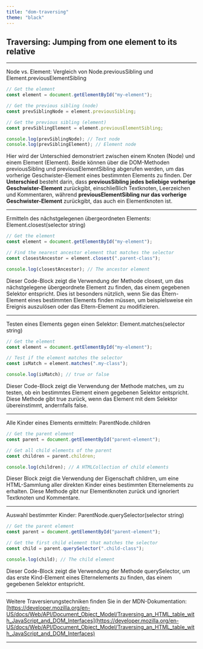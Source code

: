 ```yaml
---
title: "dom-traversing"
theme: "black"
---
```



## Traversing: Jumping from one element to its relative

---

Node vs. Element: Vergleich von Node.previousSibling und Element.previousElementSibling

```js
// Get the element
const element = document.getElementById("my-element");

// Get the previous sibling (node)
const prevSiblingNode = element.previousSibling;

// Get the previous sibling (element)
const prevSiblingElement = element.previousElementSibling;

console.log(prevSiblingNode); // Text node
console.log(prevSiblingElement); // Element node
```
Hier wird der Unterschied demonstriert zwischen einem Knoten (Node) und einem Element (Element). Beide können über die DOM-Methoden previousSibling und previousElementSibling abgerufen werden, um das vorherige Geschwister-Element eines bestimmten Elements zu finden. Der **Unterschied** besteht darin, dass **previousSibling jedes beliebige vorherige Geschwister-Element** zurückgibt, einschließlich Textknoten, Leerzeichen und Kommentaren, während **previousElementSibling nur das vorherige Geschwister-Element** zurückgibt, das auch ein Elementknoten ist.

---

Ermitteln des nächstgelegenen übergeordneten Elements: Element.closest(selector string)

```js
// Get the element
const element = document.getElementById("my-element");

// Find the nearest ancestor element that matches the selector
const closestAncestor = element.closest(".parent-class");

console.log(closestAncestor); // The ancestor element
```
Dieser Code-Block zeigt die Verwendung der Methode closest, um das nächstgelegene übergeordnete Element zu finden, das einem gegebenen Selektor entspricht. Dies ist besonders nützlich, wenn Sie das Eltern-Element eines bestimmten Elements finden müssen, um beispielsweise ein Ereignis auszulösen oder das Eltern-Element zu modifizieren.

---

Testen eines Elements gegen einen Selektor: Element.matches(selector string)
```js
// Get the element
const element = document.getElementById("my-element");

// Test if the element matches the selector
const isMatch = element.matches(".my-class");

console.log(isMatch); // true or false
```
Dieser Code-Block zeigt die Verwendung der Methode matches, um zu testen, ob ein bestimmtes Element einem gegebenen Selektor entspricht. Diese Methode gibt true zurück, wenn das Element mit dem Selektor übereinstimmt, andernfalls false.

---

Alle Kinder eines Elements ermitteln: ParentNode.children

```js
// Get the parent element
const parent = document.getElementById("parent-element");

// Get all child elements of the parent
const children = parent.children;

console.log(children); // A HTMLCollection of child elements
```
Dieser Block zeigt die Verwendung der Eigenschaft children, um eine HTML-Sammlung aller direkten Kinder eines bestimmten Elternelements zu erhalten. Diese Methode gibt nur Elementknoten zurück und ignoriert Textknoten und Kommentare.

---

Auswahl bestimmter Kinder: ParentNode.querySelector(selector string)

```js
// Get the parent element
const parent = document.getElementById("parent-element");

// Get the first child element that matches the selector
const child = parent.querySelector(".child-class");

console.log(child); // The child element
```
Dieser Code-Block zeigt die Verwendung der Methode querySelector, um das erste Kind-Element eines Elternelements zu finden, das einem gegebenen Selektor entspricht.

---

Weitere Traversierungstechniken finden Sie in der MDN-Dokumentation: [https://developer.mozilla.org/en-US/docs/Web/API/Document_Object_Model/Traversing_an_HTML_table_with_JavaScript_and_DOM_Interfaces](https://developer.mozilla.org/en-US/docs/Web/API/Document_Object_Model/Traversing_an_HTML_table_with_JavaScript_and_DOM_Interfaces)

---